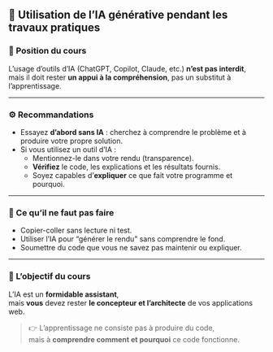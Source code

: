 ## 🤖 Utilisation de l’IA générative pendant les travaux pratiques

### 💬 Position du cours

L’usage d’outils d’IA (ChatGPT, Copilot, Claude, etc.) **n’est pas interdit**,  
mais il doit rester **un appui à la compréhension**, pas un substitut à l’apprentissage.

---

### ⚙️ Recommandations

- Essayez **d’abord sans IA** : cherchez à comprendre le problème et à produire votre propre solution.  
- Si vous utilisez un outil d’IA :
  - Mentionnez-le dans votre rendu (transparence).  
  - **Vérifiez** le code, les explications et les résultats fournis.  
  - Soyez capables d’**expliquer** ce que fait votre programme et pourquoi.

---

### 🚫 Ce qu’il ne faut pas faire

- Copier-coller sans lecture ni test.  
- Utiliser l’IA pour “générer le rendu” sans comprendre le fond.  
- Soumettre du code que vous ne savez pas maintenir ou expliquer.

---

### 🎯 L’objectif du cours

L’IA est un **formidable assistant**,  
mais **vous** devez rester **le concepteur et l’architecte** de vos applications web.

> 👉 L’apprentissage ne consiste pas à produire du code,  
> mais à **comprendre comment et pourquoi** ce code fonctionne.
